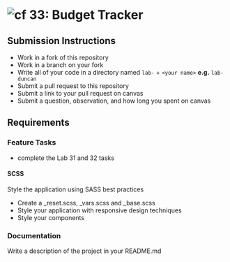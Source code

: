 # ![cf](http://i.imgur.com/7v5ASc8.png) 33: Budget Tracker

## Submission Instructions

* Work in a fork of this repository
* Work in a branch on your fork
* Write all of your code in a directory named `lab-` + `<your name>` **e.g.** `lab-duncan`
* Submit a pull request to this repository
* Submit a link to your pull request on canvas
* Submit a question, observation, and how long you spent on canvas

## Requirements  

### Feature Tasks

* complete the Lab 31 and 32 tasks

#### SCSS

Style the application using SASS best practices  

* Create a _reset.scss, _vars.scss and _base.scss
* Style your application with responsive design techniques
* Style your components

### Documentation  

Write a description of the project in your README.md
